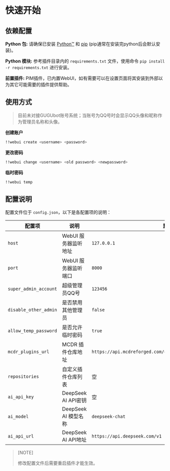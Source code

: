 # 快速开始

## 依赖配置

**Python 包:** 请确保已安装 [Python™](https://www.python.org/) 和 [pip](https://pypi.org/project/pip/) (pip通常在安装完python后会默认安装)。

**Python 模块:** 参考插件目录内的 `requirements.txt` 文件，使用命令 `pip install -r requirements.txt` 进行安装。

**前置插件:** PIM插件，已内置WebUI，如有需要可以在设置页面将其安装到外部以为其它可能需要的插件提供帮助。

## 使用方式

> 目前未对接GUGUbot账号系统；当账号为QQ号时会显示QQ头像和昵称作为管理员名称和头像。

**创建账户**

```bash
!!webui create <username> <password>
```

**更改密码**

```bash
!!webui change <username> <old password> <newpassword>
```

**临时密码**

```bash
!!webui temp
```

## 配置说明

配置文件位于 `config.json`，以下是各配置项的说明：

| 配置项 | 说明 | 默认值 |
|--------|------|--------|
| `host` | WebUI 服务器监听地址 | `127.0.0.1` |
| `port` | WebUI 服务器监听端口 | `8000` |
| `super_admin_account` | 超级管理员QQ号 | `123456` |
| `disable_other_admin` | 是否禁用其他管理员 | `false` |
| `allow_temp_password` | 是否允许临时密码 | `true` |
| `mcdr_plugins_url` | MCDR 插件仓库地址 | `https://api.mcdreforged.com/catalogue/everything_slim.json.xz` |
| `repositories` | 自定义插件仓库列表 | 空 |
| `ai_api_key` | DeepSeek AI API密钥 | 空 |
| `ai_model` | DeepSeek AI 模型名称 | `deepseek-chat` |
| `ai_api_url` | DeepSeek AI API地址 | `https://api.deepseek.com/v1` |

> [NOTE]
> 
> 修改配置文件后需要重启插件才能生效。

